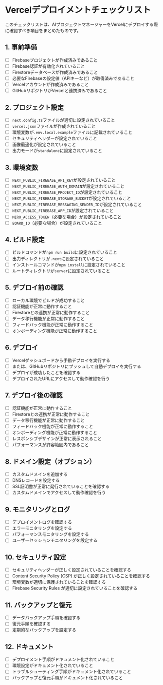# Vercelデプロイメントチェックリスト

このチェックリストは、AIプロジェクトマネージャーをVercelにデプロイする際に確認すべき項目をまとめたものです。

## 1. 事前準備

- [ ] Firebaseプロジェクトが作成済みであること
- [ ] Firebase認証が有効化されていること
- [ ] Firestoreデータベースが作成済みであること
- [ ] 必要なFirebaseの設定値（APIキーなど）が取得済みであること
- [ ] Vercelアカウントが作成済みであること
- [ ] GitHubリポジトリがVercelと連携済みであること

## 2. プロジェクト設定

- [ ] `next.config.ts`ファイルが適切に設定されていること
- [ ] `vercel.json`ファイルが作成されていること
- [ ] 環境変数が`.env.local.example`ファイルに記載されていること
- [ ] セキュリティヘッダーが設定されていること
- [ ] 画像最適化が設定されていること
- [ ] 出力モードが`standalone`に設定されていること

## 3. 環境変数

- [ ] `NEXT_PUBLIC_FIREBASE_API_KEY`が設定されていること
- [ ] `NEXT_PUBLIC_FIREBASE_AUTH_DOMAIN`が設定されていること
- [ ] `NEXT_PUBLIC_FIREBASE_PROJECT_ID`が設定されていること
- [ ] `NEXT_PUBLIC_FIREBASE_STORAGE_BUCKET`が設定されていること
- [ ] `NEXT_PUBLIC_FIREBASE_MESSAGING_SENDER_ID`が設定されていること
- [ ] `NEXT_PUBLIC_FIREBASE_APP_ID`が設定されていること
- [ ] `MIRO_ACCESS_TOKEN`（必要な場合）が設定されていること
- [ ] `BOARD_ID`（必要な場合）が設定されていること

## 4. ビルド設定

- [ ] ビルドコマンドが`npm run build`に設定されていること
- [ ] 出力ディレクトリが`.next`に設定されていること
- [ ] インストールコマンドが`npm install`に設定されていること
- [ ] ルートディレクトリが`server`に設定されていること

## 5. デプロイ前の確認

- [ ] ローカル環境でビルドが成功すること
- [ ] 認証機能が正常に動作すること
- [ ] Firestoreとの連携が正常に動作すること
- [ ] データ移行機能が正常に動作すること
- [ ] フィードバック機能が正常に動作すること
- [ ] オンボーディング機能が正常に動作すること

## 6. デプロイ

- [ ] Vercelダッシュボードから手動デプロイを実行する
- [ ] または、GitHubリポジトリにプッシュして自動デプロイを実行する
- [ ] デプロイが成功したことを確認する
- [ ] デプロイされたURLにアクセスして動作確認を行う

## 7. デプロイ後の確認

- [ ] 認証機能が正常に動作すること
- [ ] Firestoreとの連携が正常に動作すること
- [ ] データ移行機能が正常に動作すること
- [ ] フィードバック機能が正常に動作すること
- [ ] オンボーディング機能が正常に動作すること
- [ ] レスポンシブデザインが正常に表示されること
- [ ] パフォーマンスが許容範囲内であること

## 8. ドメイン設定（オプション）

- [ ] カスタムドメインを追加する
- [ ] DNSレコードを設定する
- [ ] SSL証明書が正常に発行されていることを確認する
- [ ] カスタムドメインでアクセスして動作確認を行う

## 9. モニタリングとログ

- [ ] デプロイメントログを確認する
- [ ] エラーモニタリングを設定する
- [ ] パフォーマンスモニタリングを設定する
- [ ] ユーザーセッションモニタリングを設定する

## 10. セキュリティ設定

- [ ] セキュリティヘッダーが正しく設定されていることを確認する
- [ ] Content Security Policy (CSP) が正しく設定されていることを確認する
- [ ] 環境変数が適切に保護されていることを確認する
- [ ] Firebase Security Rules が適切に設定されていることを確認する

## 11. バックアップと復元

- [ ] データバックアップ手順を確認する
- [ ] 復元手順を確認する
- [ ] 定期的なバックアップを設定する

## 12. ドキュメント

- [ ] デプロイメント手順がドキュメント化されていること
- [ ] 環境設定がドキュメント化されていること
- [ ] トラブルシューティング手順がドキュメント化されていること
- [ ] バックアップと復元手順がドキュメント化されていること

